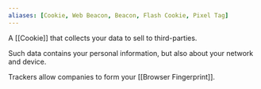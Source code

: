 ```yaml
---
aliases: [Cookie, Web Beacon, Beacon, Flash Cookie, Pixel Tag]
---
```


A [[Cookie]] that collects your data to sell to third-parties.

Such data contains your personal information, but also about your network and device.

Trackers allow companies to form your [[Browser Fingerprint]].
